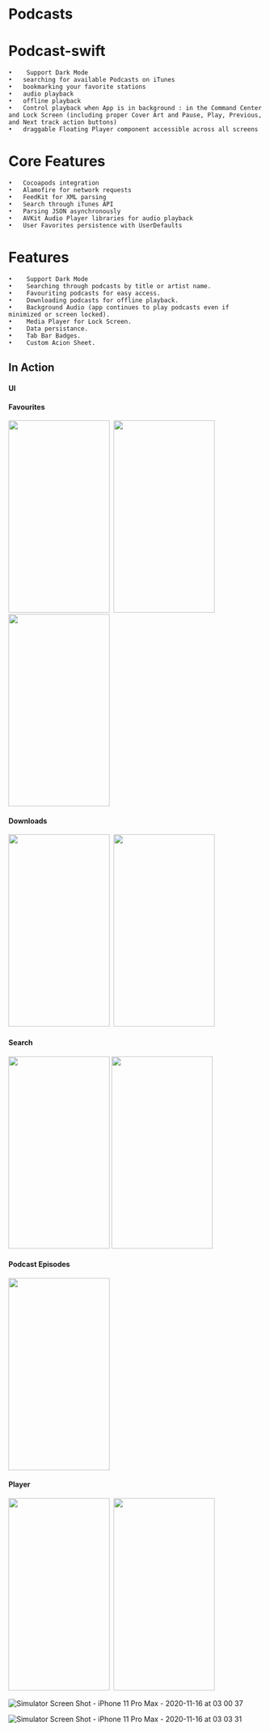 # Podcasts




# Podcast-swift
	•	 Support Dark Mode
	•	searching for available Podcasts on iTunes
	•	bookmarking your favorite stations
	•	audio playback
	•	offline playback
	•	Control playback when App is in background : in the Command Center and Lock Screen (including proper Cover Art and Pause, Play, Previous, and Next track action buttons)
	•	draggable Floating Player component accessible across all screens

# Core Features
	•	Cocoapods integration
	•	Alamofire for network requests
	•	FeedKit for XML parsing
	•	Search through iTunes API
	•	Parsing JSON asynchronously
	•	AVKit Audio Player libraries for audio playback
	•	User Favorites persistence with UserDefaults


# Features
	•	 Support Dark Mode
	•	 Searching through podcasts by title or artist name.
	•	 Favouriting podcasts for easy access.
	•	 Downloading podcasts for offline playback.
	•	 Background Audio (app continues to play podcasts even if minimized or screen locked).
	•	 Media Player for Lock Screen.
	•	 Data persistance.
	•	 Tab Bar Badges.
	•	 Custom Acion Sheet.


## In Action
#### UI
#### Favourites
<kbd><img src="https://user-images.githubusercontent.com/41602889/99452218-f3781d80-292b-11eb-88da-965630527174.png" width="200" height="380">  </kbd><kbd><img src="https://user-images.githubusercontent.com/41602889/99452241-fa069500-292b-11eb-85ec-c8dc5e309b46.png" width="200" height="380"></kbd>  </kbd><kbd><img src="https://user-images.githubusercontent.com/41602889/99452247-fc68ef00-292b-11eb-9c6f-3325b86a3e32.png" width="200" height="380"></kbd>

#### Downloads
<kbd><img src="https://user-images.githubusercontent.com/41602889/99452234-f83cd180-292b-11eb-8a00-fad4c0a6c9ff.png" width="200" height="380">  <kbd><img src="https://user-images.githubusercontent.com/41602889/99457233-4ef9d980-2933-11eb-9c3c-d011f2ff1897.png" width="200" height="380">

#### Search
<kbd><img src="https://user-images.githubusercontent.com/41602889/99452186-e5c29800-292b-11eb-9dfa-ac5818f1fb21.png" width="200" height="380"></kbd> <kbd><img src="https://user-images.githubusercontent.com/41602889/99452205-eeb36980-292b-11eb-8a14-e66cff790028.png" width="200" height="380"></kbd>

#### Podcast Episodes
<kbd><img src="https://user-images.githubusercontent.com/41602889/99452218-f3781d80-292b-11eb-88da-965630527174.png" width="200" height="380">

#### Player
<kbd><img src="https://user-images.githubusercontent.com/41602889/99452229-f5da7780-292b-11eb-974e-682bf2ea46d1.png" width="200" height="380">  </kbd><kbd><img src="https://user-images.githubusercontent.com/41602889/99452230-f6730e00-292b-11eb-96e8-a5fe6440c16d.png" width="200" height="380"></kbd>

![Simulator Screen Shot - iPhone 11 Pro Max - 2020-11-16 at 03 00 37](https://user-images.githubusercontent.com/41602889/99452211-f115c380-292b-11eb-98ff-7ec1900675ed.png)



![Simulator Screen Shot - iPhone 11 Pro Max - 2020-11-16 at 03 03 31](https://user-images.githubusercontent.com/41602889/99452247-fc68ef00-292b-11eb-9c6f-3325b86a3e32.png)
